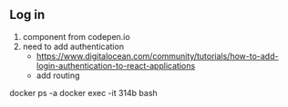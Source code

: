 


## Log in

 1. component from codepen.io
 2. need to add authentication
    - https://www.digitalocean.com/community/tutorials/how-to-add-login-authentication-to-react-applications
    - add routing
    


docker ps -a 
docker exec -it 314b bash